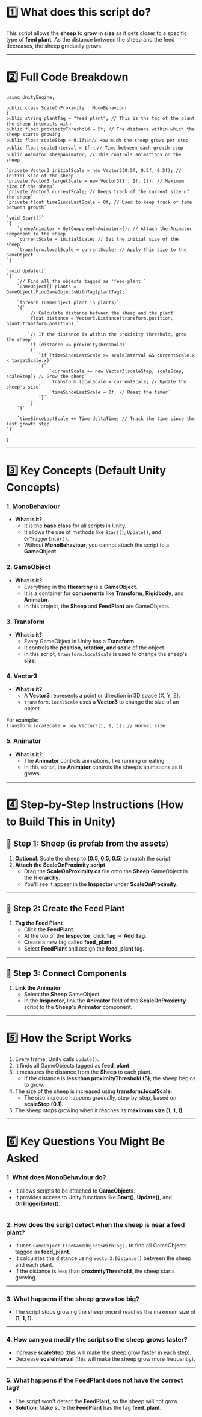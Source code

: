 # **1️⃣ What does this script do?**

This script allows the **sheep** to **grow in size** as it gets closer to a specific type of **feed plant**. As the distance between the sheep and the feed decreases, the sheep gradually grows.

---

# **2️⃣ Full Code Breakdown**

`using UnityEngine;`

`public class ScaleOnProximity : MonoBehaviour`  
`{`  
    `public string plantTag = "feed_plant"; // This is the tag of the plant the sheep interacts with`  
    `public float proximityThreshold = 5f; // The distance within which the sheep starts growing`  
    `public float scaleStep = 0.1f;📈// How much the sheep grows per step`  
    `public float scaleInterval = 1f;📉// Time between each growth step`  
    `public Animator sheepAnimator; // This controls animations on the sheep`

    `private Vector3 initialScale = new Vector3(0.5f, 0.5f, 0.5f); // Initial size of the sheep`  
    `private Vector3 targetScale = new Vector3(1f, 1f, 1f); // Maximum size of the sheep`  
    `private Vector3 currentScale; // Keeps track of the current size of the sheep`  
    `private float timeSinceLastScale = 0f; // Used to keep track of time between growth`

    `void Start()`  
    `{`  
        `sheepAnimator = GetComponent<Animator>(); // Attach the Animator component to the sheep`  
        `currentScale = initialScale; // Set the initial size of the sheep`  
        `transform.localScale = currentScale; // Apply this size to the GameObject`  
    `}`

    `void Update()`  
    `{`  
        `// Find all the objects tagged as 'feed_plant'`  
        `GameObject[] plants = GameObject.FindGameObjectsWithTag(plantTag);`  
          
        `foreach (GameObject plant in plants)`  
        `{`  
            `// Calculate distance between the sheep and the plant`  
            `float distance = Vector3.Distance(transform.position, plant.transform.position);`

            `// If the distance is within the proximity threshold, grow the sheep`  
            `if (distance <= proximityThreshold)`  
            `{`  
                `if (timeSinceLastScale >= scaleInterval && currentScale.x < targetScale.x)`  
                `{`  
                    `currentScale += new Vector3(scaleStep, scaleStep, scaleStep); // Grow the sheep`  
                    `transform.localScale = currentScale; // Update the sheep's size`  
                    `timeSinceLastScale = 0f; // Reset the timer`  
                `}`  
            `}`  
        `}`

        `timeSinceLastScale += Time.deltaTime; // Track the time since the last growth step`  
    `}`  
`}`

---

# **3️⃣ Key Concepts (Default Unity Concepts)**

### **1\. MonoBehaviour**

* **What is it?**  
  * It is the **base class** for all scripts in Unity.  
  * It allows the use of methods like `Start()`, `Update()`, and `OnTriggerEnter()`.  
  * Without **MonoBehaviour**, you cannot attach the script to a **GameObject**.

### **2\. GameObject**

* **What is it?**  
  * Everything in the **Hierarchy** is a **GameObject**.  
  * It is a container for **components** like **Transform**, **Rigidbody**, and **Animator**.  
  * In this project, the **Sheep** and **FeedPlant** are GameObjects.

### **3\. Transform**

* **What is it?**  
  * Every GameObject in Unity has a **Transform**.  
  * It controls the **position, rotation, and scale** of the object.  
  * In this script, `transform.localScale` is used to change the sheep's **size**.

### **4\. Vector3**

* **What is it?**  
  * A **Vector3** represents a point or direction in 3D space (X, Y, Z).  
  * `transform.localScale` uses a **Vector3** to change the size of an object.

For example:  
`transform.localScale = new Vector3(1, 1, 1); // Normal size`

### **5\. Animator**

* **What is it?**  
  * The **Animator** controls animations, like running or eating.  
  * In this script, the **Animator** controls the sheep’s animations as it grows.

---

# **4️⃣ Step-by-Step Instructions (How to Build This in Unity)**

## **🔧 Step 1: Sheep (is prefab from the assets)**

1. **Optional**: Scale the sheep to **(0.5, 0.5, 0.5)** to match the script.  
2. **Attach the ScaleOnProximity script**  
   * Drag the **ScaleOnProximity.cs** file onto the **Sheep** GameObject in the **Hierarchy**.  
   * You'll see it appear in the **Inspector** under **ScaleOnProximity**.

---

## **🔧 Step 2: Create the Feed Plant**

1. **Tag the Feed Plant**  
   * Click the **FeedPlant**.  
   * At the top of the **Inspector**, click **Tag** → **Add Tag**.  
   * Create a new tag called **feed\_plant**.  
   * Select **FeedPlant** and assign the **feed\_plant** tag.

---

## **🔧 Step 3: Connect Components**

1. **Link the Animator**  
   * Select the **Sheep** GameObject.  
   * In the **Inspector**, link the **Animator** field of the **ScaleOnProximity** script to the **Sheep**'s **Animator** component.

---

# **5️⃣ How the Script Works**

1. Every frame, Unity calls `Update()`.  
2. It finds all GameObjects tagged as **feed\_plant**.  
3. It measures the distance from the **Sheep** to each plant.  
   * If the distance is **less than proximityThreshold (5)**, the sheep begins to grow.  
4. The size of the sheep is increased using **transform.localScale**.  
   * The size increase happens gradually, step-by-step, based on **scaleStep (0.1)**.  
5. The sheep stops growing when it reaches its **maximum size (1, 1, 1\)**.

---

# **6️⃣ Key Questions You Might Be Asked**

### **1\. What does MonoBehaviour do?**

* It allows scripts to be attached to **GameObjects**.  
* It provides access to Unity functions like **Start()**, **Update()**, and **OnTriggerEnter()**.

---

### **2\. How does the script detect when the sheep is near a feed plant?**

* It uses `GameObject.FindGameObjectsWithTag()` to find all GameObjects tagged as **feed\_plant**.  
* It calculates the distance using `Vector3.Distance()` between the sheep and each plant.  
* If the distance is less than **proximityThreshold**, the sheep starts growing.

---

### **3\. What happens if the sheep grows too big?**

* The script stops growing the sheep once it reaches the maximum size of **(1, 1, 1\)**.

---

### **4\. How can you modify the script so the sheep grows faster?**

* Increase **scaleStep** (this will make the sheep grow faster in each step).  
* Decrease **scaleInterval** (this will make the sheep grow more frequently).

---

### **5\. What happens if the FeedPlant does not have the correct tag?**

* The script won't detect the **FeedPlant**, so the sheep will not grow.  
* **Solution**: Make sure the **FeedPlant** has the tag **feed\_plant**.

